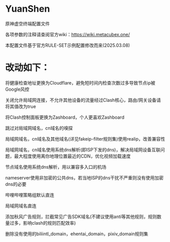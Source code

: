 # YuanShen
原神虚空终端配置文件

各项参数的注释请查阅官方wiki：https://wiki.metacubex.one/

本配置文件基于官方RULE-SET示例配置修改而来(2025.03.08)

# 改动如下：

将健康检查地址更换为Cloudflare，避免短时间内检查次数过多导致节点ip被Google风控

关闭允许局域网连接，不允许其他设备的流量经过Clash核心，路由/网关设备请将其值改为true

将Clash控制面板更换为Zashboard，个人更喜欢Zashboard

跳过对局域网域名，cn域名的嗅探

局域网域名，cn域名及其他域名(详见fakeip-filter规则集)使用realip，改善兼容性

局域网域名，cn域名使用系统dns解析(即ISP下发的dns)，解决局域网设备互联问题，最大程度使用离你地理位置最近的CDN，优化视频加载速度

节点域名使用系统dns解析，用以兼容多入口的机场

nameserver使用非加密的公共dns，若当地ISP的dns干扰不严重则没有使用加密dns的必要

哔哩哔哩策略组默认直连

局域网域名直连

添加秋风广告规则，拦截常见广告SDK域名(不建议使用anti等其他规则，规则数量过多，影响clash的规则匹配效率)

删除没有使用的biliintl_domain，ehentai_domain，pixiv_domain规则集
